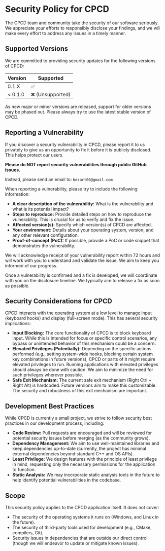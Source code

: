 # Security Policy for CPCD

The CPCD team and community take the security of our software seriously. We appreciate your efforts to responsibly disclose your findings, and we will make every effort to address any issues in a timely manner.

## Supported Versions

We are committed to providing security updates for the following versions of CPCD:

| Version | Supported          |
| ------- | ------------------ |
| 0.1.X   | :white_check_mark: |
| < 0.1.0 | :x: (Unsupported)  |

As new major or minor versions are released, support for older versions may be phased out. Please always try to use the latest stable version of CPCD.

## Reporting a Vulnerability

If you discover a security vulnerability in CPCD, please report it to us privately to give us an opportunity to fix it before it is publicly disclosed. This helps protect our users.

**Please do NOT report security vulnerabilities through public GitHub issues.**

Instead, please send an email to:
`bezart06@gmail.com`

When reporting a vulnerability, please try to include the following information:

* **A clear description of the vulnerability:** What is the vulnerability and what is its potential impact?
* **Steps to reproduce:** Provide detailed steps on how to reproduce the vulnerability. This is crucial for us to verify and fix the issue.
* **Affected version(s):** Specify which version(s) of CPCD are affected.
* **Your environment:** Details about your operating system, version, and any other relevant configuration.
* **Proof-of-concept (PoC):** If possible, provide a PoC or code snippet that demonstrates the vulnerability.

We will acknowledge receipt of your vulnerability report within 72 hours and will work with you to understand and validate the issue. We aim to keep you informed of our progress.

Once a vulnerability is confirmed and a fix is developed, we will coordinate with you on the disclosure timeline. We typically aim to release a fix as soon as possible.

## Security Considerations for CPCD

CPCD interacts with the operating system at a low level to manage input (keyboard hooks) and display (full-screen mode). This has several security implications:

* **Input Blocking:** The core functionality of CPCD is to block keyboard input. While this is intended for focus or specific control scenarios, any bypass or unintended behavior of this mechanism could be a concern.
* **Elevated Privileges (Potentially):** Depending on the specific actions performed (e.g., setting system-wide hooks, blocking certain system key combinations in future versions), CPCD or parts of it might require elevated privileges to run. Running applications with elevated privileges should always be done with caution. We aim to minimize the need for such privileges wherever possible.
* **Safe Exit Mechanism:** The current safe exit mechanism (Right Ctrl + Right Alt) is hardcoded. Future versions aim to make this customizable. The security and robustness of this exit mechanism are important.

## Development Best Practices

While CPCD is currently a small project, we strive to follow security best practices in our development process, including:

* **Code Review:** Pull requests are encouraged and will be reviewed for potential security issues before merging (as the community grows).
* **Dependency Management:** We aim to use well-maintained libraries and keep dependencies up-to-date (currently, the project has minimal external dependencies beyond standard C++ and OS APIs).
* **Least Privilege:** We design features with the principle of least privilege in mind, requesting only the necessary permissions for the application to function.
* **Static Analysis:** We may incorporate static analysis tools in the future to help identify potential vulnerabilities in the codebase.

## Scope

This security policy applies to the CPCD application itself. It does not cover:
* The security of the operating systems it runs on (Windows, and Linux in the future).
* The security of third-party tools used for development (e.g., CMake, compilers, Git).
* Security issues in dependencies that are outside our direct control (though we will endeavor to update or mitigate known issues).
